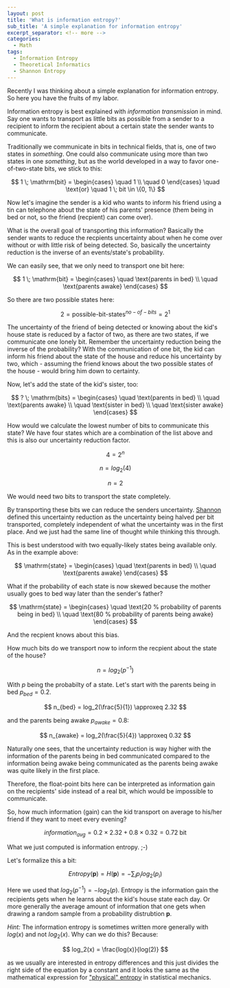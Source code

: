 ```yaml
---
layout: post
title: 'What is information entropy?'
sub_title: 'A simple explanation for information entropy'
excerpt_separator: <!-- more -->
categories:
  - Math
tags:
  - Information Entropy
  - Theoretical Informatics
  - Shannon Entropy
---
```


Recently I was thinking about a simple explanation for information entropy. So here you have the fruits of my labor.

<!-- more -->

Information entropy is best explained with *information transmission* in mind. Say one wants to transport as little bits as possible from a sender to a recipient to inform the recipient about a certain state the sender wants to communicate.

Traditionally we communicate in bits in technical fields, that is, one of two states in *something*. One could also communicate using more than two states in one *something*, but as the world developed in a way to favor one-of-two-state bits, we stick to this:

$$
1 \; \mathrm{bit} =
  \begin{cases}
    \quad 1 \\
    \quad 0
  \end{cases} \quad \text{or} \quad 1 \; bit \in \{0, 1\}
$$

Now let's imagine the sender is a kid who wants to inform his friend using a tin can telephone about the state of his parents' presence (them being in bed or not, so the friend (recpient) can come over).

What is the overall goal of transporting this information? Basically the sender wants to reduce the recpients uncertainty about when he come over without or with little risk of being detected. So, basically the uncertainty reduction is the inverse of an events/state's probability.

We can easily see, that we only need to transport one bit here:

$$
1 \; \mathrm{bit} =
  \begin{cases}
    \quad \text{parents in bed} \\
    \quad \text{parents awake}
  \end{cases}
$$

So there are two possible states here:

$$
2 = \text{possible-bit-states}^{no-of-bits} = 2^1
$$

The uncertainty of the friend of being detected or knowing about the kid's house state is reduced by a factor of two, as there are two states, if we communicate one lonely bit. Remember the uncertainty reduction being the inverse of the probability?
With the communication of one bit, the kid can inform his friend about the state of the house and reduce his uncertainty by two, which - assuming the friend knows about the two possible states of the house - would bring him down to certainty.

Now, let's add the state of the kid's sister, too:

$$
? \; \mathrm{bits} =
  \begin{cases}
    \quad \text{parents in bed} \\
    \quad \text{parents awake} \\
    \quad \text{sister in bed} \\
    \quad \text{sister awake}
  \end{cases}
$$

How would we calculate the lowest number of bits to communicate this state? We have four states which are a combination of the list above and this is also our uncertainty reduction factor.

$$
4 = 2^n
$$

$$
n = log_2(4)
$$

$$
n = 2
$$

We would need two bits to transport the state completely.

By transporting these bits we can reduce the senders uncertainty. [Shannon](https://en.wikipedia.org/wiki/Claude_Shannon) defined this uncertainty reduction as the uncertainty being halved per bit transported, completely independent of what the uncertainty was in the first place. And we just had the same line of thought while thinking this through.

This is best understood with two equally-likely states being available only. As in the example above:

$$
\mathrm{state} =
  \begin{cases}
    \quad \text{parents in bed} \\
    \quad \text{parents awake}
  \end{cases}
$$

What if the probability of each state is now skewed because the mother usually goes to bed way later than the sender's father?

$$
\mathrm{state} =
  \begin{cases}
    \quad \text{20 % probability of parents being in bed} \\
    \quad \text{80 % probability of parents being awake}
  \end{cases}
$$

And the recpient knows about this bias.

How much bits do we transport now to inform the recpient about the state of the house?

$$
n = log_2(p^{-1})
$$

With $p$ being the probabilty of a state. Let's start with the parents being in bed $p_{bed} = 0.2$.

$$
n_{bed} = log_2(\frac{5}{1}) \approxeq 2.32
$$

and the parents being awake $p_{awake} = 0.8$:

$$
n_{awake} = log_2(\frac{5}{4}) \approxeq 0.32
$$

Naturally one sees, that the uncertainty reduction is way higher with the information of the parents being in bed communicated compared to the information being awake being communicated as the parents being awake was quite likely in the first place.

Therefore, the float-point bits here can be interpreted as information gain on the recipients' side instead of a real bit, which would be impossible to communicate.

So, how much information (gain) can the kid transport on average to his/her friend if they want to meet every evening?

$$
information_{avg} = 0.2 \times 2.32 + 0.8 \times 0.32 = 0.72 \; \text{bit}
$$

What we just computed is information entropy. ;-)

Let's formalize this a bit:

$$
Entropy(\mathbf{p}) = H(\mathbf{p}) = - \sum_i p_i log_2(p_i)
$$

Here we used that $log_2(p^{-1}) = - log_2(p)$. Entropy is the information gain the recipients gets when he learns about the kid's house state each day. Or more generally the average amount of information that one gets when drawing a random sample from a probability distrubtion $\mathbf{p}$.

*Hint:* The information entropy is sometimes written more generally with $log(x)$ and not $log_2(x)$. Why can we do this? Because:

$$
log_2(x) = \frac{log(x)}{log(2)}
$$

as we usually are interested in entropy differences and this just divides the right side of the equation by a constant and it looks the same as the mathematical expression for ["physical" entropy](https://en.wikipedia.org/wiki/Entropy) in statistical mechanics.